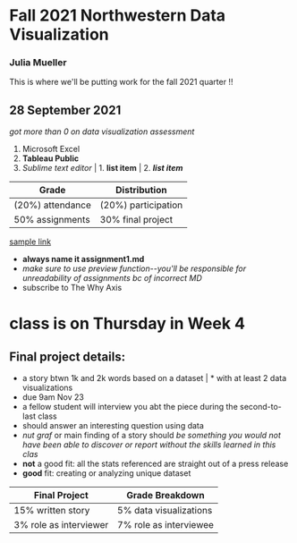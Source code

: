 # Fall 2021 Northwestern Data Visualization

### Julia Mueller

This is where we'll be putting work for the fall 2021 quarter !!

## 28 September 2021

_got more than 0 on data visualization assessment_

1. Microsoft Excel
1. **Tableau Public**
1. *Sublime text editor*
  |  1. __list item__
  |  2. **_list item_**

Grade | Distribution
-------------| -------------
(20%) attendance | (20%) participation
50% assignments | 30% final project

[sample link](https://nytimes.com)

* **always name it assignment1.md**
* _make sure to use preview function--you'll be responsible for unreadability of assignments bc of incorrect MD_
* subscribe to The Why Axis

# class is on Thursday in Week 4

## Final project details:
* a story btwn 1k and 2k words based on a dataset
  | * with at least 2 data visualizations
* due 9am Nov 23
* a fellow student will interview you abt the piece during the second-to-last class
* should answer an interesting question using data
* _nut graf_ or main finding of a story should _be something you would not have been able to discover or report without the skills learned in this clas_
* **not** a good fit: all the stats referenced are straight out of a press release
* **good** fit: creating or analyzing unique dataset


Final Project | Grade Breakdown
------------ | -------------
15% written story | 5% data visualizations
3% role as interviewer | 7% role as interviewee
